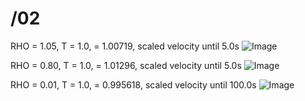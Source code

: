 # /02

RHO = 1.05, T = 1.0, <T> = 1.00719, scaled velocity until 5.0s
![Image](https://github.com/user-attachments/assets/eb940550-d80e-4c94-b20a-ac4217a560a5)

RHO = 0.80, T = 1.0, <T> = 1.01296, scaled velocity until 5.0s
![Image](https://github.com/user-attachments/assets/f0665e2f-8254-4d3c-92f2-a1c263f09844)

RHO = 0.01, T = 1.0, <T> = 0.995618, scaled velocity until 100.0s
![Image](https://github.com/user-attachments/assets/c0244a2a-c793-4aa2-a632-fe959bd8a74c)
